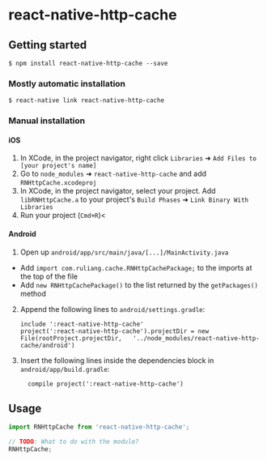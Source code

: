 
# react-native-http-cache

## Getting started

`$ npm install react-native-http-cache --save`

### Mostly automatic installation

`$ react-native link react-native-http-cache`

### Manual installation


#### iOS

1. In XCode, in the project navigator, right click `Libraries` ➜ `Add Files to [your project's name]`
2. Go to `node_modules` ➜ `react-native-http-cache` and add `RNHttpCache.xcodeproj`
3. In XCode, in the project navigator, select your project. Add `libRNHttpCache.a` to your project's `Build Phases` ➜ `Link Binary With Libraries`
4. Run your project (`Cmd+R`)<

#### Android

1. Open up `android/app/src/main/java/[...]/MainActivity.java`
  - Add `import com.ruliang.cache.RNHttpCachePackage;` to the imports at the top of the file
  - Add `new RNHttpCachePackage()` to the list returned by the `getPackages()` method
2. Append the following lines to `android/settings.gradle`:
  	```
  	include ':react-native-http-cache'
  	project(':react-native-http-cache').projectDir = new File(rootProject.projectDir, 	'../node_modules/react-native-http-cache/android')
  	```
3. Insert the following lines inside the dependencies block in `android/app/build.gradle`:
  	```
      compile project(':react-native-http-cache')
  	```


## Usage
```javascript
import RNHttpCache from 'react-native-http-cache';

// TODO: What to do with the module?
RNHttpCache;
```
  